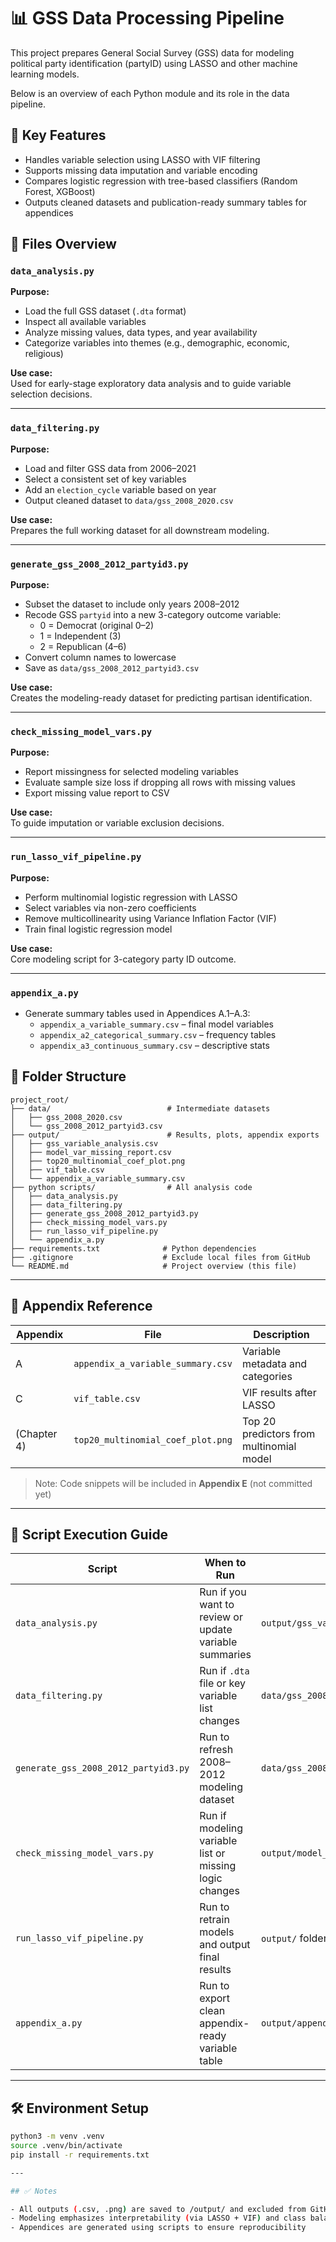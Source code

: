 # 📊 GSS Data Processing Pipeline

This project prepares General Social Survey (GSS) data for modeling political party identification (partyID) using LASSO and other machine learning models.

Below is an overview of each Python module and its role in the data pipeline.

## 🧠 Key Features
- Handles variable selection using LASSO with VIF filtering
- Supports missing data imputation and variable encoding
- Compares logistic regression with tree-based classifiers (Random Forest, XGBoost)
- Outputs cleaned datasets and publication-ready summary tables for appendices

## 🧹 Files Overview

### `data_analysis.py`

**Purpose:**

- Load the full GSS dataset (`.dta` format)
- Inspect all available variables
- Analyze missing values, data types, and year availability
- Categorize variables into themes (e.g., demographic, economic, religious)

**Use case:**  
Used for early-stage exploratory data analysis and to guide variable selection decisions.

---

### `data_filtering.py`

**Purpose:**

- Load and filter GSS data from 2006–2021
- Select a consistent set of key variables
- Add an `election_cycle` variable based on year
- Output cleaned dataset to `data/gss_2008_2020.csv`

**Use case:**  
Prepares the full working dataset for all downstream modeling.

---

### `generate_gss_2008_2012_partyid3.py`

**Purpose:**

- Subset the dataset to include only years 2008–2012
- Recode GSS `partyid` into a new 3-category outcome variable:  
  - 0 = Democrat (original 0–2)  
  - 1 = Independent (3)  
  - 2 = Republican (4–6)
- Convert column names to lowercase
- Save as `data/gss_2008_2012_partyid3.csv`

**Use case:**  
Creates the modeling-ready dataset for predicting partisan identification.

---

### `check_missing_model_vars.py`

**Purpose:**

- Report missingness for selected modeling variables
- Evaluate sample size loss if dropping all rows with missing values
- Export missing value report to CSV

**Use case:**  
To guide imputation or variable exclusion decisions.

---

### `run_lasso_vif_pipeline.py`

**Purpose:**

- Perform multinomial logistic regression with LASSO
- Select variables via non-zero coefficients
- Remove multicollinearity using Variance Inflation Factor (VIF)
- Train final logistic regression model

**Use case:**  
Core modeling script for 3-category party ID outcome.

---

### `appendix_a.py`

- Generate summary tables used in Appendices A.1–A.3:
  - `appendix_a_variable_summary.csv` – final model variables
  - `appendix_a2_categorical_summary.csv` – frequency tables
  - `appendix_a3_continuous_summary.csv` – descriptive stats



## 📂 Folder Structure

```
project_root/
├── data/                          # Intermediate datasets
│   ├── gss_2008_2020.csv
│   └── gss_2008_2012_partyid3.csv
├── output/                        # Results, plots, appendix exports
│   ├── gss_variable_analysis.csv
│   ├── model_var_missing_report.csv
│   ├── top20_multinomial_coef_plot.png
│   ├── vif_table.csv
│   └── appendix_a_variable_summary.csv
├── python scripts/                # All analysis code
│   ├── data_analysis.py
│   ├── data_filtering.py
│   ├── generate_gss_2008_2012_partyid3.py
│   ├── check_missing_model_vars.py
│   ├── run_lasso_vif_pipeline.py
│   └── appendix_a.py
├── requirements.txt              # Python dependencies
├── .gitignore                    # Exclude local files from GitHub
└── README.md                     # Project overview (this file)
```

---

## 📎 Appendix Reference

| Appendix | File | Description |
|----------|------|-------------|
| A | `appendix_a_variable_summary.csv` | Variable metadata and categories |
| C | `vif_table.csv` | VIF results after LASSO |
| (Chapter 4) | `top20_multinomial_coef_plot.png` | Top 20 predictors from multinomial model |

> Note: Code snippets will be included in **Appendix E** (not committed yet)

---

## 🧠 Script Execution Guide

| Script | When to Run | Output |
|--------|-------------|--------|
| `data_analysis.py` | Run if you want to review or update variable summaries | `output/gss_variable_analysis.csv` |
| `data_filtering.py` | Run if `.dta` file or key variable list changes | `data/gss_2008_2020.csv` |
| `generate_gss_2008_2012_partyid3.py` | Run to refresh 2008–2012 modeling dataset | `data/gss_2008_2012_partyid3.csv` |
| `check_missing_model_vars.py` | Run if modeling variable list or missing logic changes | `output/model_var_missing_report.csv` |
| `run_lasso_vif_pipeline.py` | Run to retrain models and output final results | `output/` folder files |
| `appendix_a.py` | Run to export clean appendix-ready variable table | `output/appendix_a_variable_summary.csv` |

---

## 🛠️ Environment Setup

```bash
python3 -m venv .venv
source .venv/bin/activate
pip install -r requirements.txt

---

## ✅ Notes

- All outputs (.csv, .png) are saved to /output/ and excluded from GitHub tracking via .gitignore
- Modeling emphasizes interpretability (via LASSO + VIF) and class balance
- Appendices are generated using scripts to ensure reproducibility